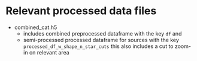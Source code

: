 # Relevant processed data files    
* combined_cat.h5  
  * includes combined preprocessed dataframe with the key `df` and 
  * semi-processed processed dataframe for sources with the key
  `processed_df_w_shape_n_star_cuts` this also includes a cut to zoom-in on
relevant area 
